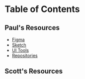 # Table of Contents

## Paul's Resources
- [Figma](https://github.com/CodingMatsing/matsing-see-matsing-do/blob/master/matsing-paul/FIGMA.md)
- [Sketch](https://github.com/CodingMatsing/matsing-see-matsing-do/blob/master/matsing-paul/SKETCH.md)
- [UI Tools](https://github.com/CodingMatsing/matsing-see-matsing-do/blob/master/matsing-paul/UI.md)
- [Repositories](https://github.com/CodingMatsing/matsing-see-matsing-do/blob/master/matsing-paul/REPOSITORIES.md)


## Scott's  Resources
